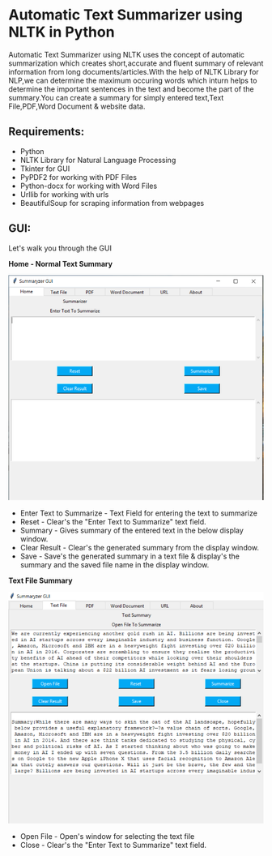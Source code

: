# Automatic Text Summarizer using NLTK in Python
Automatic Text Summarizer using NLTK uses the concept of automatic summarization which creates short,accurate and fluent summary of relevant information from long documents/articles.With the help of NLTK Library for NLP,we can determine the maximum occuring words which inturn helps to determine the important sentences in the text and become the part of the summary.You can create a summary for simply entered text,Text File,PDF,Word Document & website data.
  

## Requirements:
* Python
* NLTK Library for Natural Language Processing
* Tkinter for GUI
* PyPDF2 for working with PDF Files
* Python-docx for working with Word Files
* Urllib for working with urls
* BeautifulSoup for scraping information from webpages

## GUI:
Let's walk you through the GUI


 **Home - Normal Text Summary**


![alt text](https://github.com/rohitrrk22/NLP_Apps/blob/master/Automatic%20Text%20Summarizer_NLP/Images/Home.PNG)

- Enter Text to Summarize - Text Field for entering the text to summarize
- Reset - Clear's the "Enter Text to Summarize" text field.
- Summary - Gives summary of the entered text in the below display window.
- Clear Result - Clear's the generated summary from the display window.
- Save - Save's the generated summary in a text file & display's the summary and the saved file name in the display window.


**Text File Summary**


![Text File](https://github.com/rohitrrk22/NLP_Apps/blob/master/Automatic%20Text%20Summarizer_NLP/Images/Text_File2.PNG)

- Open File - Open's window for selecting the text file
- Close - Clear's the "Enter Text to Summarize" text field.
